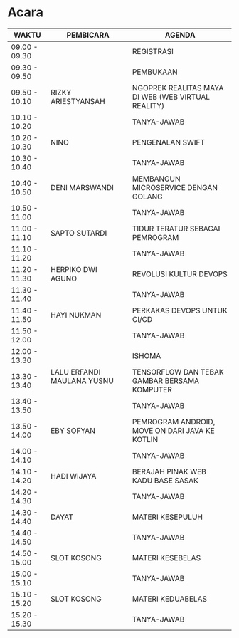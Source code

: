 # Acara

| WAKTU         | PEMBICARA          | AGENDA                            |
|---------------|--------------------|-----------------------------------|
| 09.00 - 09.30 |                    | REGISTRASI                        |
| 09.30 - 09.50 |                    | PEMBUKAAN                         |
| 09.50 - 10.10 | RIZKY ARIESTYANSAH | NGOPREK REALITAS MAYA DI WEB (WEB VIRTUAL REALITY)                    |
| 10.10 - 10.20 |                    | TANYA-JAWAB                       |
| 10.20 - 10.30 | NINO               | PENGENALAN SWIFT                      |
| 10.30 - 10.40 |                    | TANYA-JAWAB                       |
| 10.40 - 10.50 | DENI MARSWANDI     | MEMBANGUN MICROSERVICE DENGAN GOLANG                     |
| 10.50 - 11.00 |                    | TANYA-JAWAB                       |
| 11.00 - 11.10 | SAPTO SUTARDI      | TIDUR TERATUR SEBAGAI PEMROGRAM                    |
| 11.10 - 11.20 |                    | TANYA-JAWAB                       |
| 11.20 - 11.30 | HERPIKO DWI AGUNO  | REVOLUSI KULTUR DEVOPS                     |
| 11.30 - 11.40 |                    | TANYA-JAWAB                       |
| 11.40 - 11.50 | HAYI NUKMAN        | PERKAKAS DEVOPS UNTUK CI/CD                     |
| 11.50 - 12.00 |                    | TANYA-JAWAB                       |
| 12.00 - 13.30 |                    | ISHOMA                            |
| 13.30 - 13.40 | LALU ERFANDI MAULANA YUSNU              | TENSORFLOW DAN TEBAK GAMBAR BERSAMA KOMPUTER                    |
| 13.40 - 13.50 |                    | TANYA-JAWAB                       |
| 13.50 - 14.00 | EBY SOFYAN         | PEMROGRAM ANDROID, MOVE ON DARI JAVA KE KOTLIN                  |
| 14.00 - 14.10 |                    | TANYA-JAWAB                       |
| 14.10 - 14.20 | HADI WIJAYA        | BERAJAH PINAK WEB KADU BASE SASAK                 |
| 14.20 - 14.30 |                    | TANYA-JAWAB                       |
| 14.30 - 14.40 | DAYAT              | MATERI KESEPULUH                  |
| 14.40 - 14.50 |                    | TANYA-JAWAB                       |
| 14.50 - 15.00 | SLOT KOSONG        | MATERI KESEBELAS                  |
| 15.00 - 15.10 |                    | TANYA-JAWAB                       |
| 15.10 - 15.20 | SLOT KOSONG        | MATERI KEDUABELAS                 |
| 15.20 - 15.30 |                    | TANYA-JAWAB                       |
